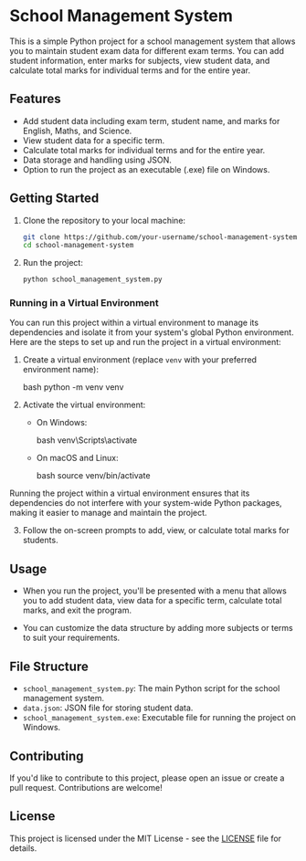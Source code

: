 # School Management System

This is a simple Python project for a school management system that allows you to maintain student exam data for different exam terms. You can add student information, enter marks for subjects, view student data, and calculate total marks for individual terms and for the entire year.

## Features

- Add student data including exam term, student name, and marks for English, Maths, and Science.
- View student data for a specific term.
- Calculate total marks for individual terms and for the entire year.
- Data storage and handling using JSON.
- Option to run the project as an executable (.exe) file on Windows.

## Getting Started

1. Clone the repository to your local machine:

   ```bash
   git clone https://github.com/your-username/school-management-system.git
   cd school-management-system
   ```

2. Run the project:

   ```bash
   python school_management_system.py
   ```
### Running in a Virtual Environment

You can run this project within a virtual environment to manage its dependencies and isolate it from your system's global Python environment. Here are the steps to set up and run the project in a virtual environment:

1. Create a virtual environment (replace `venv` with your preferred environment name):

   bash
   python -m venv venv
   

2. Activate the virtual environment:

   - On Windows:

     bash
     venv\Scripts\activate
     

   - On macOS and Linux:

     bash
     source venv/bin/activate
     

Running the project within a virtual environment ensures that its dependencies do not interfere with your system-wide Python packages, making it easier to manage and maintain the project.

3. Follow the on-screen prompts to add, view, or calculate total marks for students.

## Usage

- When you run the project, you'll be presented with a menu that allows you to add student data, view data for a specific term, calculate total marks, and exit the program.

- You can customize the data structure by adding more subjects or terms to suit your requirements.

## File Structure

- `school_management_system.py`: The main Python script for the school management system.
- `data.json`: JSON file for storing student data.
- `school_management_system.exe`: Executable file for running the project on Windows.

## Contributing

If you'd like to contribute to this project, please open an issue or create a pull request. Contributions are welcome!

## License

This project is licensed under the MIT License - see the [LICENSE](LICENSE) file for details.
```
